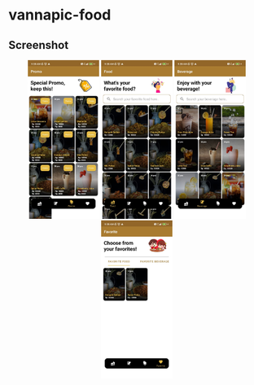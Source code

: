 # vannapic-food

## Screenshot
<p align="center">
  <img src="screenshot/promo.jpeg" width="140" />
  <img src="screenshot/food.jpeg" width="140" />
  <img src="screenshot/beverage.jpeg" width="140" />
  <img src="screenshot/favorite.jpeg" width="140" />
</p>
